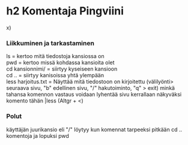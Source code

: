 # h2 Komentaja Pingviini

x)
### Liikkuminen ja tarkastaminen

  ls = kertoo mitä tiedostoja kansiossa on   
  pwd = kertoo missä kohdassa kansioita olet      
  cd kansionnimi/ = siirtyy kyseiseen kansioon  
  cd .. = siirtyy kanisoissa yhtä ylempään  
  less harjoitus.txt = Näyttää mitä tiedostoon on kirjoitettu (välilyönti> seuraava sivu, "b" edellinen sivu, "/" hakutoiminto, "q" > exit) 
  minkä tahansa komennon vastaus voidaan lyhentää sivu kerrallaan näkyväksi komento tähän |less (Altgr + <) 
  
### Polut
  käyttäjän juurikansio eli "/" löytyy kun komennat tarpeeksi pitkään cd .. komentoja ja lopuksi pwd  
  
   
    
    
